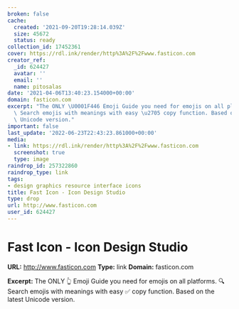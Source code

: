```yaml
---
broken: false
cache:
  created: '2021-09-20T19:28:14.039Z'
  size: 45672
  status: ready
collection_id: 17452361
cover: https://rdl.ink/render/http%3A%2F%2Fwww.fasticon.com
creator_ref:
  _id: 624427
  avatar: ''
  email: ''
  name: pitosalas
date: '2021-04-06T13:40:23.154000+00:00'
domain: fasticon.com
excerpt: "The ONLY \U0001F446 Emoji Guide you need for emojis on all platforms. \U0001F50D\
  \ Search emojis with meanings with easy \u2705 copy function. Based on the latest\
  \ Unicode version."
important: false
last_update: '2022-06-23T22:43:23.861000+00:00'
media:
- link: https://rdl.ink/render/http%3A%2F%2Fwww.fasticon.com
  screenshot: true
  type: image
raindrop_id: 257322860
raindrop_type: link
tags:
- design graphics resource interface icons
title: Fast Icon - Icon Design Studio
type: drop
url: http://www.fasticon.com
user_id: 624427
---
```


# Fast Icon - Icon Design Studio

**URL:** http://www.fasticon.com
**Type:** link
**Domain:** fasticon.com

**Excerpt:** The ONLY 👆 Emoji Guide you need for emojis on all platforms. 🔍 Search emojis with meanings with easy ✅ copy function. Based on the latest Unicode version.
